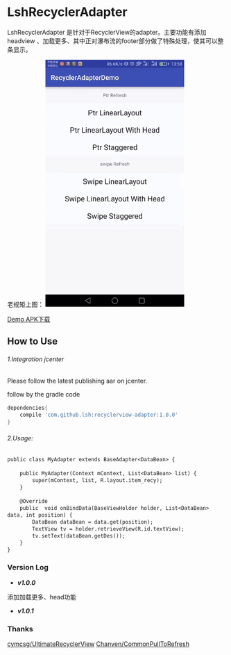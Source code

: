 # LshRecyclerAdapter
LshRecyclerAdapter 是针对于RecyclerView的adapter。主要功能有添加headview 、加载更多、其中正对瀑布流的footer部分做了特殊处理，使其可以整条显示。

老规矩上图：
![效果图](https://raw.githubusercontent.com/fossilhua/RecyclerView-Adapter/master/raw/gif_1.gif)

[Demo APK下载](https://raw.githubusercontent.com/fossilhua/RecyclerView-Adapter/master/raw/app-debug.apk)

## How to Use

###### 1.Integration jcenter

Please follow the latest publishing aar on jcenter.

follow by the gradle code
```gradle
dependencies{
    compile 'com.github.lsh:recyclerview-adapter:1.0.0'
}
```

###### 2.Usage:

``` 
public class MyAdapter extends BaseAdapter<DataBean> {

    public MyAdapter(Context mContext, List<DataBean> list) {
        super(mContext, list, R.layout.item_recy);
    }

    @Override
    public  void onBindData(BaseViewHolder holder, List<DataBean> data, int position) {
        DataBean dataBean = data.get(position);
        TextView tv = holder.retrieveView(R.id.textView);
        tv.setText(dataBean.getDes());
    }
}
```

### Version Log

* ***v1.0.0*** 

添加加载更多、head功能

* ***v1.0.1*** 

### Thanks

[cymcsg/UltimateRecyclerView](https://github.com/cymcsg/UltimateRecyclerView)
[Chanven/CommonPullToRefresh](https://github.com/Chanven/CommonPullToRefresh)



